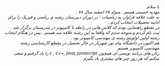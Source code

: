 <I DOCTYPE html>
<html dir="rtl" lang="fa">
<head>
<meta chaset="utf-8">
<title>انگیزه نامه </title>
</head>
<body>
<div dir="rlt">
با سلام
‌<br>
مهدیه حسینی هستم . متولد ۲۸ اسفند سال ۷۸ .
<br>
به علت علاقه فراوان به ریاضیات ؛ در دوران دبیرستان رشته ی ریاضی و فیزیک را برای ادامه تحصیلات انتخاب کردم . 
<br>
در مقطع راهنمایی بودم که کلاس هایی در رابطه با کامپیوتر در مدرسمان برگزار شد .
 ثبت نام کردم و متوجه شدم که واقعا به این رشته علاقه مند هستم 
. پس در هنگام انتخاب رشته اولین اولویتم رشته ی مهندسی کامپیوتر بود . 
‌<br>
  هم اکنون در دانشگاه پیام نور شهریار در حال تحصیل در مقطع کارشناسی رشته مهندسی کامپیوتر هستم
‌<br>
زبان های برنامه نویسی ای همچون c , c++, java, javascript را یاد گرفتم و سعی میکنم که هر روز چیز های بیشتری یاد بگیرم 
<br>

</div>
</body>
</html>
